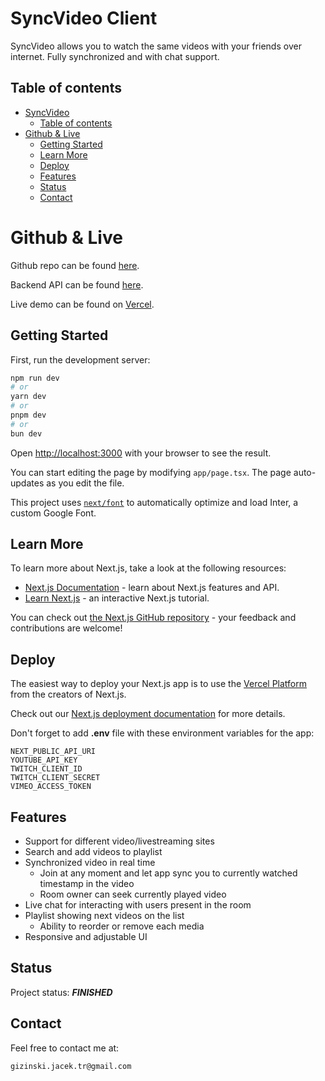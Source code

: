 # SyncVideo Client

SyncVideo allows you to watch the same videos with your friends over internet. Fully synchronized and with chat support.

## Table of contents

- [SyncVideo](#syncvideo-client)
  - [Table of contents](#table-of-contents)
- [Github \& Live](#github--live)
  - [Getting Started](#getting-started)
  - [Learn More](#learn-more)
  - [Deploy](#deploy)
  - [Features](#features)
  - [Status](#status)
  - [Contact](#contact)

# Github & Live

Github repo can be found [here](https://github.com/gizinski-jacek/sync-video).

Backend API can be found [here](https://github.com/gizinski-jacek/sync-video-api).

Live demo can be found on [Vercel](https://multi-viewer-one.vercel.app).

## Getting Started

First, run the development server:

```bash
npm run dev
# or
yarn dev
# or
pnpm dev
# or
bun dev
```

Open [http://localhost:3000](http://localhost:3000) with your browser to see the result.

You can start editing the page by modifying `app/page.tsx`. The page auto-updates as you edit the file.

This project uses [`next/font`](https://nextjs.org/docs/basic-features/font-optimization) to automatically optimize and load Inter, a custom Google Font.

## Learn More

To learn more about Next.js, take a look at the following resources:

- [Next.js Documentation](https://nextjs.org/docs) - learn about Next.js features and API.
- [Learn Next.js](https://nextjs.org/learn) - an interactive Next.js tutorial.

You can check out [the Next.js GitHub repository](https://github.com/vercel/next.js/) - your feedback and contributions are welcome!

## Deploy

The easiest way to deploy your Next.js app is to use the [Vercel Platform](https://vercel.com/new?utm_medium=default-template&filter=next.js&utm_source=create-next-app&utm_campaign=create-next-app-readme) from the creators of Next.js.

Check out our [Next.js deployment documentation](https://nextjs.org/docs/deployment) for more details.

Don't forget to add **.env** file with these environment variables for the app:

```
NEXT_PUBLIC_API_URI
YOUTUBE_API_KEY
TWITCH_CLIENT_ID
TWITCH_CLIENT_SECRET
VIMEO_ACCESS_TOKEN
```

## Features

- Support for different video/livestreaming sites
- Search and add videos to playlist
- Synchronized video in real time
  - Join at any moment and let app sync you to currently watched timestamp in the video
  - Room owner can seek currently played video
- Live chat for interacting with users present in the room
- Playlist showing next videos on the list
  - Ability to reorder or remove each media
- Responsive and adjustable UI

## Status

Project status: **_FINISHED_**

## Contact

Feel free to contact me at:

```
gizinski.jacek.tr@gmail.com
```
